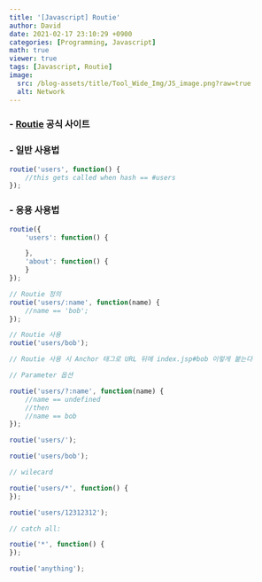 ```yaml
---
title: '[Javascript] Routie'
author: David
date: 2021-02-17 23:10:29 +0900
categories: [Programming, Javascript]
math: true
viewer: true
tags: [Javascript, Routie]
image:
  src: /blog-assets/title/Tool_Wide_Img/JS_image.png?raw=true
  alt: Network
---
```


### - [Routie](http://projects.jga.me/routie/) 공식 사이트

### - 일반 사용법
```javascript
routie('users', function() {
    //this gets called when hash == #users
});
```

### - 응용 사용법
```javascript
routie({
    'users': function() {

    },
    'about': function() {
    }
});

// Routie 정의
routie('users/:name', function(name) {
    //name == 'bob';
});

// Routie 사용
routie('users/bob');

// Routie 사용 시 Anchor 태그로 URL 뒤에 index.jsp#bob 이렇게 붙는다

// Parameter 옵션

routie('users/?:name', function(name) {
    //name == undefined
    //then
    //name == bob
});

routie('users/');

routie('users/bob');

// wilecard

routie('users/*', function() {
});

routie('users/12312312');

// catch all:

routie('*', function() {
});

routie('anything');
```